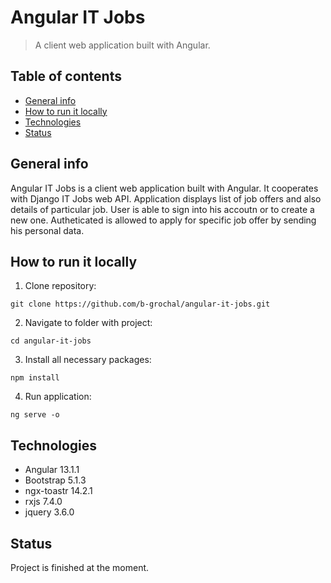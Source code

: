 # Angular IT Jobs
> A client web application built with Angular.

## Table of contents
* [General info](#general-info)
* [How to run it locally](#how-to-run-it-locally)
* [Technologies](#technologies)
* [Status](#status)

## General info

Angular IT Jobs is a client web application built with Angular. It cooperates with Django IT Jobs web API. Application displays list of job offers and also details of particular job. User is able to sign into his accoutn or to create a new one. Autheticated is allowed to apply for specific job offer by sending his personal data.

## How to run it locally

1. Clone repository:
```
git clone https://github.com/b-grochal/angular-it-jobs.git
```
2. Navigate to folder with project:
```
cd angular-it-jobs
```
3. Install all necessary packages:
```
npm install
```
4. Run application:
```
ng serve -o
```

## Technologies
* Angular 13.1.1
* Bootstrap 5.1.3
* ngx-toastr 14.2.1
* rxjs 7.4.0
* jquery 3.6.0

## Status
Project is finished at the moment.
